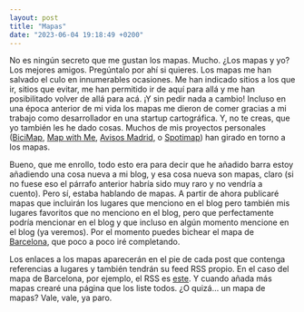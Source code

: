 ```yaml
---
layout: post
title: "Mapas"
date: "2023-06-04 19:18:49 +0200"
---
```


No es ningún secreto que me gustan los mapas. Mucho. ¿Los mapas y yo? Los mejores
amigos. Pregúntalo por ahí si quieres. Los mapas me han salvado el culo en
innumerables ocasiones. Me han indicado sitios a los que ir, sitios que
evitar, me han permitido ir de aquí para allá y me han posibilitado volver de
allá para acá. ¡Y sin pedir nada a cambio! Incluso en una época anterior de mi
vida los mapas me dieron de comer gracias a mi trabajo como desarrollador en una startup cartográfica.
Y, no te creas, que yo también les he dado cosas. Muchos de mis proyectos personales ([BiciMap](https://bicimap.javierarce.com), [Map with Me](/projects/mapwithme), [Avisos Madrid](https://madrid.javier.computer), o [Spotimap](https://www.bloomberg.com/news/articles/2015-05-07/find-songs-about-your-city-with-this-spotify-based-map-tool)) han girado en torno a los mapas.

Bueno, que me enrollo, todo esto era para decir que he añadido barra estoy añadiendo una cosa
nueva a mi blog, y esa cosa nueva son mapas, claro (si no fuese eso el
párrafo anterior habría sido muy raro y no vendría a cuento). Pero sí, estaba hablando de mapas.
A partir de ahora publicaré mapas que incluirán los lugares que menciono en el blog pero también mis lugares
favoritos que no menciono en el blog, pero que perfectamente podría mencionar
en el blog y que incluso en algún momento mencione en el blog (ya veremos). Por el momento puedes bichear el mapa de [Barcelona](/maps/barcelona), que poco a poco
iré completando.

Los enlaces a los mapas aparecerán en el pie de cada post que contenga referencias a lugares y también tendrán su feed RSS propio. En el caso del mapa
de Barcelona, por ejemplo, el RSS es [este](/feeds/barcelona.rss). Y cuando añada más mapas crearé una página que los liste todos. ¿O quizá… un mapa de
mapas? Vale, vale, ya paro.
